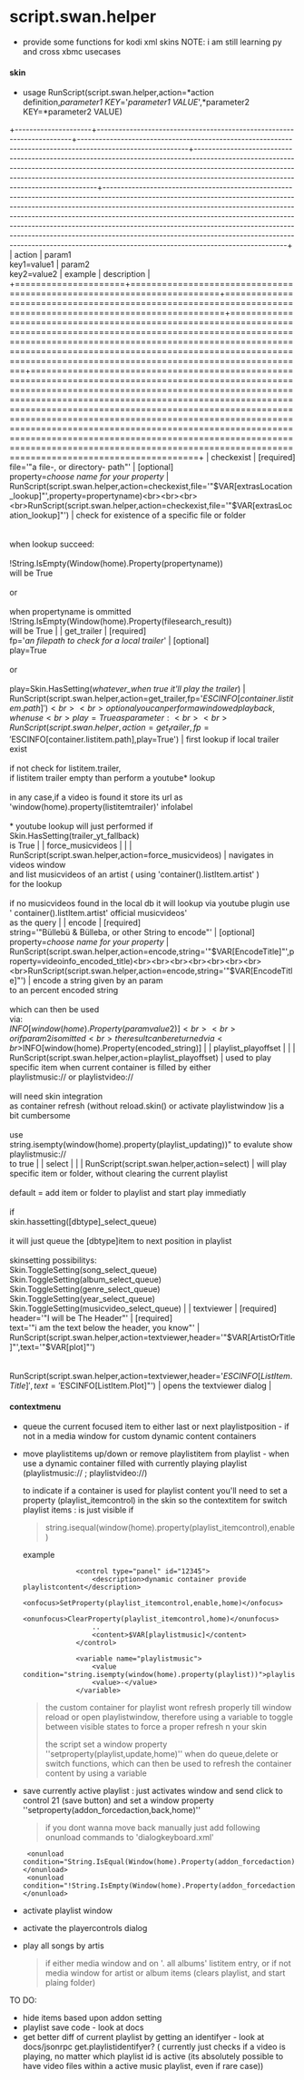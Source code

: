 # script.swan.helper
 - provide some functions for kodi xml skins
 NOTE:  i am still learning py and cross xbmc usecases

#### skin
 - usage 
 RunScript(script.swan.helper,action=*action definition,*parameter1 KEY*='*parameter1 VALUE*',*parameter2 KEY=*parameter2 VALUE)

+---------------------+-----------------------------------------------------------------------+------------------------------------------------------------------------------------------------------------+---------------------------------------------------------------------------------------------------------------------------------------------------------------------------------------------------------------------------------------------------------------------------------------------+--------------------------------------------------------------------------------------------------------------------------------------------------------------------------------------------------------------------------------------------------------------------------------------------------------------------------------------------------------------------------------------------------------------------------------------------------------------------------------------------------------------------------------------+
| action              | param1<br>key1=value1                                                 | param2<br>key2=value2                                                                                      | example                                                                                                                                                                                                                                                                                     | description                                                                                                                                                                                                                                                                                                                                                                                                                                                                                                                          |
+=====================+=======================================================================+============================================================================================================+=============================================================================================================================================================================================================================================================================================+======================================================================================================================================================================================================================================================================================================================================================================================================================================================================================================================================+
| checkexist          | [required]<br>file='"a file-, or directory- path"'                    | [optional]<br>property=*choose name for your property*                                                     | RunScript(script.swan.helper,action=checkexist,file='"$VAR[extrasLocation_lookup]"',property=propertyname)<br><br><br><br>RunScript(script.swan.helper,action=checkexist,file='"$VAR[extrasLocation_lookup]"')                                                                              | check for existence of a specific file or folder<br><br><br>when lookup succeed:<br><br>!String.IsEmpty(Window(home).Property(propertyname))<br>will be True<br><br>or<br><br>when propertyname is ommitted<br>!String.IsEmpty(Window(home).Property(filesearch_result))<br>will be True                                                                                                                                                                                                                                             |
| get_trailer         | [required]<br>fp='*an filepath to check for a local trailer*'         | [optional]<br>play=True<br><br>or<br><br>play=Skin.HasSetting(*whatever_when true it'll play the trailer*) | RunScript(script.swan.helper,action=get_trailer,fp='$ESCINFO[container.listitem.path]')<br><br>optional you can perform a windowed playback, when use <br>play=True as parameter :<br><br>RunScript(script.swan.helper,action=get_trailer,fp='$ESCINFO[container.listitem.path],play=True') | first lookup if local trailer exist<br><br>if not check for listitem.trailer,<br>if listitem trailer empty than perform a youtube* lookup<br><br>in any case,if a video is found it store its url as<br>'window(home).property(listitemtrailer)' infolabel<br><br>* youtube lookup will just performed if <br>Skin.HasSetting(trailer_yt_fallback)<br>is True                                                                                                                                                                        |
| force_musicvideos   |                                                                       |                                                                                                            | RunScript(script.swan.helper,action=force_musicvideos)                                                                                                                                                                                                                                      | navigates in videos window<br>and list musicvideos of an artist ( using 'container().listItem.artist' )<br>for the lookup<br><br>if no musicvideos found in the local db it will lookup via youtube plugin  use <br>' container().listItem.artist' official musicvideos'<br>as the query                                                                                                                                                                                                                                             |
| encode              | [required]<br>string='"Büllebü & Bülleba, or other String to encode"' | [optional]<br>property=*choose name for your property*                                                     | RunScript(script.swan.helper,action=encode,string='"$VAR[EncodeTitle]"',property=videoinfo_encoded_title)<br><br><br><br><br><br><br><br>RunScript(script.swan.helper,action=encode,string='"$VAR[EncodeTitle]"')                                                                           | encode a string given by an param <br>to an percent encoded string<br><br>which can then be used <br>via:<br>$INFO[window(home).Property(paramvalue2)]<br><br>or if param 2 is omitted<br>the result can be returned via<br>$INFO[window(home).Property(encoded_string)]                                                                                                                                                                                                                                                             |
| playlist_playoffset |                                                                       |                                                                                                            | RunScript(script.swan.helper,action=playlist_playoffset)                                                                                                                                                                                                                                    | used to play specific item when current container is filled by either<br>playlistmusic:// or playlistvideo://<br><br>will need skin integration<br>as container refresh (without reload.skin() or activate playlistwindow )is a bit cumbersome<br><br>use<br>string.isempty(window(home).property(playlist_updating))" to evalute show playlistmusic://<br>to true                                                                                                                                                                   |
| select              |                                                                       |                                                                                                            | RunScript(script.swan.helper,action=select)                                                                                                                                                                                                                                                 | will play specific item or folder, without clearing the current playlist<br><br>default = add item or folder to playlist and start play immediatly<br><br>if<br>skin.hassetting([dbtype]_select_queue)<br><br>it will just queue the [dbtype]item to next position in playlist<br><br>skinsetting possibilitys:<br>Skin.ToggleSetting(song_select_queue)<br>Skin.ToggleSetting(album_select_queue)<br>Skin.ToggleSetting(genre_select_queue)<br>Skin.ToggleSetting(year_select_queue)<br>Skin.ToggleSetting(musicvideo_select_queue) |
| textviewer          | [required]<br>header='"I will be The Header"'                         | [required]<br>text='"i am the text below the header, you know"'                                            | RunScript(script.swan.helper,action=textviewer,header='"$VAR[ArtistOrTitle]"',text='"$VAR[plot]"')<br><br><br>RunScript(script.swan.helper,action=textviewer,header='$ESCINFO[ListItem.Title]',text='$ESCINFO[ListItem.Plot]"')                                                             | opens the textviewer dialog                                                                                                                                                                                                                                                                                                                                                                                                                                                                                                          |

 
#### contextmenu
 - queue the current focused item to either last or next playlistposition	- if not in a media window for custom dynamic content containers
 - move playlistitems up/down or remove playlistitem from playlist - when use a dynamic container filled with currently playing playlist (playlistmusic:// ; playlistvideo://)																			

    to	indicate if a container is used for playlist content you'll need to set a property (playlist_itemcontrol) in the skin
				so the contextitem for switch playlist items : is just visible if 

	>   string.isequal(window(home).property(playlist_itemcontrol),enable)

    example

					<control type="panel" id="12345">
					    <description>dynamic container provide playlistcontent</description>
						<onfocus>SetProperty(playlist_itemcontrol,enable,home)</onfocus>
						<onunfocus>ClearProperty(playlist_itemcontrol,home)</onunfocus>
						.. 
						<content>$VAR[playlistmusic]</content>
					</control>
					
					<variable name="playlistmusic">
						<value condition="string.isempty(window(home).property(playlist))">playlistmusic://</value>
						<value>-</value>
					</variable>
    >    the custom container for playlist wont refresh properly till window reload or open playlistwindow, therefore using a variable to toggle between visible states to force a proper refresh n your skin
    >    
    >   the script set a window property  ''setproperty(playlist,update,home)'' when do queue,delete or switch functions, which can then be used to refresh the container content by using a variable
				
			
 - save currently active playlist : just activates window and send click to control 21 (save button) and set a window property  ''setproperty(addon_forcedaction,back,home)'' 

    > if you dont wanna move back manually just add following onunload commands to 'dialogkeyboard.xml'
	
	    <onunload condition="String.IsEqual(Window(home).Property(addon_forcedaction),back)">Action(back)</onunload>
		<onunload condition="!String.IsEmpty(Window(home).Property(addon_forcedaction))">ClearProperty(addon_forcedaction,home)</onunload>
			

- activate playlist window
- activate the playercontrols dialog
- play all songs by artis
  >    if either media window and on '. all albums' listitem entry,
       or
       if not media window for artist or album items (clears playlist, and start plaing folder)

						 


TO DO:
- hide items based upon addon setting
- playlist save code - look at docs
- get better diff of current playlist by getting an identifyer - look at docs/jsonrpc get.playlistidentifyer?
  ( currently just checks if a video is playing, no matter which playlist id is active (its absolutely possible to have video files within a active music playlist, even if rare case))
